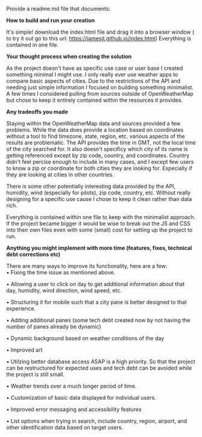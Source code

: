 
Provide a readme.md file that documents:

**How to build and run your creation**

It's simple! download the index.html file and drag it into a browser window ( to try it out go to this url: https://jamesjt.github.io/index.html) Everything is contained in one file. 

**Your thought process when creating the solution**

As the project doesn't have as specific use case or user base I created something minimal I might use. I only really ever use weather apps to compare basic aspects of cities. Due to the restrictions of the API and needing just simple information I focused on building something minimalist. A few times I considered pulling from sources outside of OpenWeatherMap but chose to keep it entirely contained within the resources it provides. 

**Any tradeoffs you made**

Staying within the OpenWeatherMap data and sources provided a few problems.
While the data does provide a location based on coordinates without a tool to find timezone, state, region, etc. various aspects of the results are problematic. The API provides the time in GMT, not the local time of the city searched for. It also doesn't specificy which city of its name is getting referenced except by zip code, country, and coordinates. Country didn't feel percise enough to include in many cases, and I except few users to know a zip or coordinate for both cities they are looking for. Especially if they are looking at cities in other countries. 

There is some other potentially interesting data provided by the API, humidity, wind (especially for pilots), zip code, country, etc. Without really designing for a specific use cause I chose to keep it clean rather than data rich. 

Everything is contained within one file to keep with the minimalist approach. If the project became bigger it would be wise to break out the JS and CSS into their own files even with some (small) cost for setting up the project to run. 

**Anything you might implement with more time (features, fixes, technical debt corrections etc)**

There are many ways to improve its functionality, here are a few:  
• Fixing the time issue as mentioned above. 

• Allowing a user to click on day to get additional information about that day, humidity, wind direction, wind speed, etc. 

• Structuring it for mobile such that a city pane is better designed to that experience.  

• Adding additional panes (some tech debt created now by not having the number of panes already be dynamic)

• Dynamic background based on weather conditions of the day

• Improved art

• Utilzing better database access ASAP  is a high priority. So that the project can be restructured for expected uses and tech debt can be avoided while the project is still small.

• Weather trends over a much longer period of time. 

• Customization of basic data displayed for individual users. 

• Improved error messaging and accessibility features

• List options when trying in search, include country, region, airport, and other identification data based on target users.
